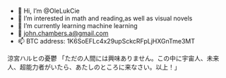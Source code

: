 - 👋 Hi, I’m @OleLukCie
- 👀 I’m interested in math and reading,as well as visual novels
- 🌱 I’m currently learning machine learning
- 💞️ john.chambers.a@gmail.com
- 📫 BTC address:    1K6SoEFLc4x29upSckcRFpLjHXGnTme3MT

涼宮ハルヒの憂鬱
「ただの人間には興味ありません。この中に宇宙人、未来人、超能力者がいたら、あたしのところに来なさい。以上！」
